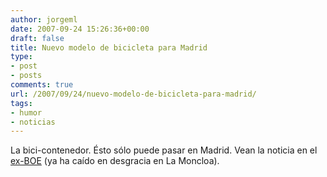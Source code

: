 ```yaml
---
author: jorgeml
date: 2007-09-24 15:26:36+00:00
draft: false
title: Nuevo modelo de bicicleta para Madrid
type: 
- post
- posts
comments: true
url: /2007/09/24/nuevo-modelo-de-bicicleta-para-madrid/
tags:
- humor
- noticias
---
```


La bici-contenedor. Ésto sólo puede pasar en Madrid. Vean la noticia en el [ex-BOE](http://www.elpais.com/articulo/espana/aparcamiento/bicis/basurero/elpepuesp/20070924elpepunac_13/Tes) (ya ha caído en desgracia en La Moncloa).
